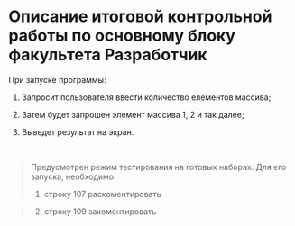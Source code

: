 # Описание итоговой контрольной работы по основному блоку факультета **Разработчик**

При запуске программы:
1. Запросит пользователя ввести количество елементов массива;

2. Затем будет запрошен элемент массива 1, 2 и так далее;

3. Выведет результат на экран.

<br>

> Предусмотрен режим тестирования на готовых наборах.
> Для его запуска, необходимо:
> 1. строку 107 раскоментировать

> 2. строку 109 закоментировать

